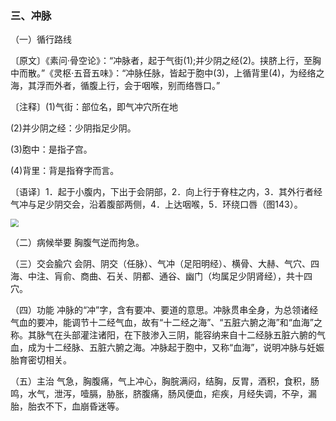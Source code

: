### 三、冲脉

（一）循行路线

〔原文〕《素问·骨空论》：“冲脉者，起于气街(1);并少阴之经(2)。挟脐上行，至胸中而散。”《灵枢·五音五味》：“冲脉任脉，皆起于胞中(3)，上循背里(4)，为经络之海，其浮而外者，循腹上行，会于咽喉，别而络唇口。”

〔注释〕(1)气街：部位名，即气冲穴所在地

(2)并少阴之经：少阴指足少阴。

(3)胞中：是指子宫。

(4)背里：背是指脊字而言。

〔语译〕1．起于小腹内，下出于会阴部，2．向上行于脊柱之内，3．其外行者经气冲与足少阴交会，沿着腹部两侧，4．上达咽喉，5．环绕口唇（图143）。

<img src="./img/图143.jpg" style="zoom:80%;" />

（二）病候举要  胸腹气逆而拘急。

（三）交会腧穴  会阴、阴交（任脉）、气冲（足阳明经）、横骨、大赫、气穴、四海、中注、肓俞、商曲、石关、阴都、通谷、幽门（均属足少阴肾经），共十四穴。

（四）功能  冲脉的“冲”字，含有要冲、要道的意思。冲脉贯串全身，为总领诸经气血的要冲，能调节十二经气血，故有“十二经之海”、“五脏六腑之海”和“血海”之称。其脉气在头部灌注诸阳，在下肢渗入三阴，能容纳来自十二经脉五脏六腑的气血，成为十二经脉、五脏六腑之海。冲脉起于胞中，又称“血海”，说明冲脉与妊娠胎育密切相关。

（五）主治  气急，胸腹痛，气上冲心，胸脘满闷，结胸，反胃，酒积，食积，肠鸣，水气，泄泻，噎膈，胁胀，脐腹痛，肠风便血，疟疾，月经失调，不孕，漏胎，胎衣不下，血崩昏迷等。
